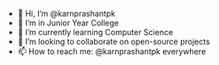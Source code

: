 - 👋 Hi, I’m @karnprashantpk
- 👀 I’m in Junior Year College
- 🌱 I’m currently learning Computer Science
- 💞️ I’m looking to collaborate on open-source projects
- 📫 How to reach me: @karnprashantpk everywhere

<!---
karnprashantpk/karnprashantpk is a ✨ special ✨ repository because its `README.md` (this file) appears on your GitHub profile.
You can click the Preview link to take a look at your changes.
--->
